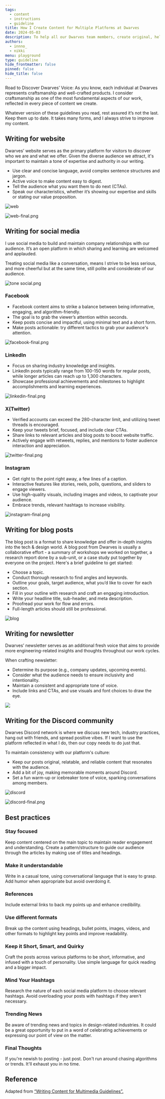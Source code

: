 ```yaml
---
tags:
  - content
  - instructions
  - guideline
title: How I Create Content for Multiple Platforms at Dwarves
date: 2024-05-03
description: To help all our Dwarves team members, create original, helpful, and consistent writing across various platforms, we've put together this content guideline as a reference whenever we're writing for Dwarves.
authors:
  - innno_
  - nikki
menu: playground
type: guideline
hide_frontmatter: false
pinned: false
hide_title: false
---
```


Road to Discover Dwarves’ Voice: As you know, each individual at Dwarves represents craftsmanship and well-crafted products. I consider craftsmanship as one of the most fundamental aspects of our work, reflected in every piece of content we create.

Whatever version of these guidelines you read, rest assured it’s not the last. Keep them up to date. It takes many forms, and I always strive to improve my content.

## Writing for website
Dwarves’ website serves as the primary platform for visitors to discover who we are and what we offer. Given the diverse audience we attract, it's important to maintain a tone of expertise and authority in our writing.

- Use clear and concise language, avoid complex sentence structures and jargon.
- Active voice to make content easy to digest.
- Tell the audience what you want them to do next (CTAs).
- Speak our characteristics, whether it’s showing our expertise and skills or stating our value proposition.

![web](assets/how-i-create-content-for-multiple-platforms-at-dwarves-tone-website.webp)

![web-final.png](assets/how-i-create-content-for-multiple-platforms-at-dwarves-website-example.webp)

## Writing for social media
I use social media to build and maintain company relationships with our audience. It’s an open platform in which sharing and learning are welcomed and applauded. 

Treating social media like a conversation, means I strive to be less serious, and more cheerful but at the same time, still polite and considerate of our audience.

![tone social.png](assets/how-i-create-content-for-multiple-platforms-at-dwarves-tone-social.webp)

### Facebook
- Facebook content aims to strike a balance between being informative, engaging, and algorithm-friendly.
- The goal is to grab the viewer’s attention within seconds.
- Keep posts concise and impactful, using minimal text and a short form.
- Make posts actionable: try different tactics to grab your audience's attention.

![facebook-final.png](assets/how-i-create-content-for-multiple-platforms-at-dwarves-facebook-example.webp)

### LinkedIn
- Focus on sharing industry knowledge and insights.
- LinkedIn posts typically range from 100-150 words for regular posts, while longer articles can reach up to 1,300 characters.
- Showcase professional achievements and milestones to highlight accomplishments and learning experiences.

![linkedin-final.png](assets/how-i-create-content-for-multiple-platforms-at-dwarves-linkedin-example.webp)

### X(Twitter) 
- Verified accounts can exceed the 280-character limit, and utilizing tweet threads is encouraged.
- Keep your tweets brief, focused, and include clear CTAs.
- Share links to relevant articles and blog posts to boost website traffic.
- Actively engage with retweets, replies, and mentions to foster audience interaction and appreciation.

![twitter-final.png](assets/how-i-create-content-for-multiple-platforms-at-dwarves-twitter-example.webp)

### Instagram
- Get right to the point right away, a few lines of a caption.
- Interactive features like stories, reels, polls, questions, and sliders to engage viewers.
- Use high-quality visuals, including images and videos, to captivate your audience.
- Embrace trends, relevant hashtags to increase visibility.

![instagram-final.png](assets/how-i-create-content-for-multiple-platforms-at-dwarves-instagram-example.webp)

## Writing for blog posts
The blog post is a format to share knowledge and offer in-depth insights into the tech & design world. A blog post from Dwarves is usually a collaborative effort - a summary of workshops we worked on together, a research report done by a sub-unit, or a case study put together by everyone on the project. Here's a brief guideline to get started:

- Choose a topic.
- Conduct thorough research to find angles and keywords. 
- Outline your goals, target audience, what you’d like to cover for each section.
- Fill in your outline with research and craft an engaging introduction.
- Write your headline title, sub-header, and meta description.
- Proofread your work for flow and errors.
- Full-length articles should still be professional.

![blog](assets/how-i-create-content-for-multiple-platforms-at-dwarves-blog-example.webp)

## Writing for newsletter
Dwarves’ newsletter serves as an additional fresh voice that aims to provide more engineering-related insights and thoughts throughout our work cycles.

When crafting newsletter:

- Determine its purpose (e.g., company updates, upcoming events).
- Consider what the audience needs to ensure inclusivity and intentionality.
- Maintain a consistent and appropriate tone of voice.
- Include links and CTAs, and use visuals and font choices to draw the eye.

![](assets/how-i-create-content-for-multiple-platforms-at-dwarves-newsletter.webp)

## Writing for the Discord community
Dwarves Discord network is where we discuss new tech, industry practices, hang out with friends, and spread positive vibes. If I want to use the platform reflected in what I do, then our copy needs to do just that.

 To maintain consistency with our platform's culture:

- Keep our posts original, relatable, and reliable content that resonates with the audience.
- Add a bit of joy, making memorable moments around Discord.
- Set a fun warm-up or icebreaker tone of voice, sparking conversations among members.

![discord](assets/how-i-create-content-for-multiple-platforms-at-dwarves-discord.webp)

![discord-final.png](assets/how-i-create-content-for-multiple-platforms-at-dwarves-discord-example.webp)

## Best practices
### Stay focused
Keep content centered on the main topic to maintain reader engagement and understanding. Create a pattern/structure to guide our audience through the articles by making use of titles and headings.

### Make it understandable
Write in a casual tone, using conversational language that is easy to grasp. Add humor when appropriate but avoid overdoing it.

### References
Include external links to back my points up and enhance credibility.

### Use different formats
Break up the content using headings, bullet points, images, videos, and other formats to highlight key points and improve readability.

### Keep it Short, Smart, and Quirky
Craft the posts across various platforms to be short, informative, and infused with a touch of personality. Use simple language for quick reading and a bigger impact.

### Mind Your Hashtags
Research the nature of each social media platform to choose relevant hashtags. Avoid overloading your posts with hashtags if they aren't necessary.

### Trending News
Be aware of trending news and topics in design-related industries. It could be a great
opportunity to put in a word of celebrating achievements or expressing our point of view on the matter.

### Final Thoughts
If you're newish to posting - just post. Don't run around chasing algorithms or trends. It'll exhaust you in no time.

## Reference
Adapted from [“Writing Content for Multimedia Guidelines”.](playground/_memo/writing-content-for-multimedia-guidelines.md)